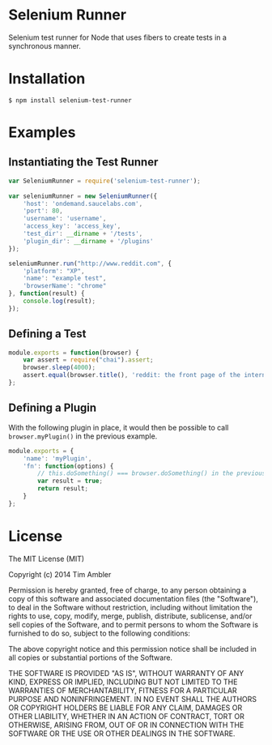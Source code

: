 # Selenium Runner

Selenium test runner for Node that uses fibers to create tests in a synchronous manner.

# Installation

```
$ npm install selenium-test-runner
```

# Examples

## Instantiating the Test Runner

```javascript
var SeleniumRunner = require('selenium-test-runner');
	
var seleniumRunner = new SeleniumRunner({
    'host': 'ondemand.saucelabs.com',
    'port': 80,
    'username': 'username',
    'access_key': 'access_key',
    'test_dir': __dirname + '/tests',
    'plugin_dir': __dirname + '/plugins'
});

seleniumRunner.run("http://www.reddit.com", {
	'platform': "XP",
    'name': "example test",
    'browserName': "chrome"
}, function(result) {
	console.log(result);
});
```

## Defining a Test

```javascript
module.exports = function(browser) {
    var assert = require("chai").assert;
    browser.sleep(4000);
    assert.equal(browser.title(), 'reddit: the front page of the internet');
};
```

## Defining a Plugin

With the following plugin in place, it would then be possible to call `browser.myPlugin()` in the previous example.

```javascript
module.exports = {
	'name': 'myPlugin',
	'fn': function(options) {
		// this.doSomething() === browser.doSomething() in the previous example.
		var result = true;
		return result;
	}
};
```

# License

The MIT License (MIT)

Copyright (c) 2014 Tim Ambler

Permission is hereby granted, free of charge, to any person obtaining a copy
of this software and associated documentation files (the "Software"), to deal
in the Software without restriction, including without limitation the rights
to use, copy, modify, merge, publish, distribute, sublicense, and/or sell
copies of the Software, and to permit persons to whom the Software is
furnished to do so, subject to the following conditions:

The above copyright notice and this permission notice shall be included in all
copies or substantial portions of the Software.

THE SOFTWARE IS PROVIDED "AS IS", WITHOUT WARRANTY OF ANY KIND, EXPRESS OR
IMPLIED, INCLUDING BUT NOT LIMITED TO THE WARRANTIES OF MERCHANTABILITY,
FITNESS FOR A PARTICULAR PURPOSE AND NONINFRINGEMENT. IN NO EVENT SHALL THE
AUTHORS OR COPYRIGHT HOLDERS BE LIABLE FOR ANY CLAIM, DAMAGES OR OTHER
LIABILITY, WHETHER IN AN ACTION OF CONTRACT, TORT OR OTHERWISE, ARISING FROM,
OUT OF OR IN CONNECTION WITH THE SOFTWARE OR THE USE OR OTHER DEALINGS IN THE
SOFTWARE.
